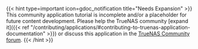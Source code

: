 &NewLine;

{{< hint type=important icon=gdoc_notification title="Needs Expansion" >}}
This community application tutorial is incomplete and/or a placeholder for future content development.
Please help the TrueNAS community [expand it]({{< ref "/contributing/applications/#contributing-to-truenas-application-documentation" >}}) or discuss this application in the [TrueNAS Community forum](https://forums.truenas.com/c/apps-virt/).
{{< /hint >}}
